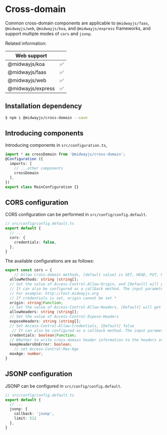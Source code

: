 # Cross-domain

Common cross-domain components are applicable to `@midwayjs/faas`, `@midwayjs/web`, `@midwayjs/koa`, and `@midwayjs/express` frameworks, and support multiple modes of `cors` and `jsonp`.

Related information:

| Web support |      |
| ----------------- | ---- |
| @midwayjs/koa | ✅ |
| @midwayjs/faas | ✅ |
| @midwayjs/web | ✅ |
| @midwayjs/express | ✅ |



## Installation dependency

```bash
$ npm i @midwayjs/cross-domain --save
```

## Introducing components

Introducing components in `src/configuration.ts`,

```typescript
import * as crossDomain from '@midwayjs/cross-domain';
@Configuration ({
  imports: [
    // ...other components
    crossDomain
  ],
})
export class MainConfiguration {}
```


## CORS configuration

CORS configuration can be performed in `src/config/config.default`.

```typescript
// src/config/config.default.ts
export default {
  // ...
  cors: {
    credentials: false,
  },
}
```

The available configurations are as follows:

```typescript
export const cors = {
	// Allow cross-domain methods, [default value] is GET, HEAD, PUT, POST, DELETE, PATCH
  allowMethods: string |string[];
  // Set the value of Access-Control-Allow-Origin, and [Default] will get the origin on the request header
  // It can also be configured as a callback method. The input parameter is request and the origin value needs to be returned.
  // For example: http://test.midwayjs.org
  // If credentials is set, origin cannot be set *
  origin: string|Function;
  // Set the value of Access-Control-Allow-Headers, [Default] will get Access-Control-Request-Headers on the request head
  allowHeaders: string |string[];
  // Set the value of Access-Control-Expose-Headers
  exposeHeaders: string |string[];
  // Set Access-Control-Allow-Credentials, [Default] false
   // It can also be configured as a callback method. The input parameter is request and the return value is true or false.
  credentials: boolean|Function;
  // Whether to write cross-domain header information to the headers attribute of the error pair when an error is reported, [default value] false
  keepHeadersOnError: boolean;
	// set Access-Control-Max-Age
  maxAge: number;
}
```


## JSONP configuration

JSONP can be configured in `src/config/config.default`.

```typescript
// src/config/config.default.ts
export default {
  // ...
  jsonp: {
    callback: 'jsonp',
    limit: 512
  },
}
```
